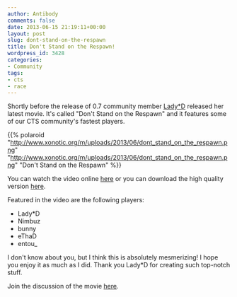 ```yaml
---
author: Antibody
comments: false
date: 2013-06-15 21:19:11+00:00
layout: post
slug: dont-stand-on-the-respawn
title: Don't Stand on the Respawn!
wordpress_id: 3428
categories:
- Community
tags:
- cts
- race
---
```


Shortly before the release of 0.7 community member [Lady*D](http://forums.xonotic.org/member.php?action=profile&uid=3846) released her latest movie. It's called "Don't Stand on the Respawn" and it features some of our CTS community's fastest players.

{{% polaroid
  "http://www.xonotic.org/m/uploads/2013/06/dont_stand_on_the_respawn.png"
  "http://www.xonotic.org/m/uploads/2013/06/dont_stand_on_the_respawn.png"
  "Don't Stand on the Respawn"
%}}

You can watch the video online [here](http://www.youtube.com/watch?v=t6batR1fvOw) or you can download the high quality version [here](http://178.63.89.77/redirect/XonoticRa%D1%81eMovieByLadyD-Don%27tStandOnTheRespawn.mp4).

Featured in the video are the following players:

  * Lady*D
  * Nimbuz
  * bunny
  * eThaD
  * entou_

I don't know about you, but I think this is absolutely mesmerizing! I hope you enjoy it as much as I did. Thank you Lady*D for creating such top-notch stuff.

Join the discussion of the movie [here](http://forums.xonotic.org/showthread.php?tid=4188).
